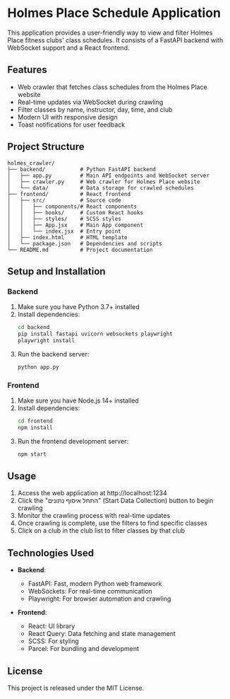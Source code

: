 # Holmes Place Schedule Application

This application provides a user-friendly way to view and filter Holmes Place fitness clubs' class schedules. It consists of a FastAPI backend with WebSocket support and a React frontend.

## Features

- Web crawler that fetches class schedules from the Holmes Place website
- Real-time updates via WebSocket during crawling
- Filter classes by name, instructor, day, time, and club
- Modern UI with responsive design
- Toast notifications for user feedback

## Project Structure

```
holmes_crawler/
├── backend/           # Python FastAPI backend
│   ├── app.py         # Main API endpoints and WebSocket server
│   ├── crawler.py     # Web crawler for Holmes Place website
│   └── data/          # Data storage for crawled schedules
├── frontend/          # React frontend
│   ├── src/           # Source code
│   │   ├── components/# React components
│   │   ├── hooks/     # Custom React hooks
│   │   ├── styles/    # SCSS styles
│   │   ├── App.jsx    # Main App component
│   │   └── index.jsx  # Entry point
│   ├── index.html     # HTML template
│   └── package.json   # Dependencies and scripts
└── README.md          # Project documentation
```

## Setup and Installation

### Backend

1. Make sure you have Python 3.7+ installed
2. Install dependencies:
   ```bash
   cd backend
   pip install fastapi uvicorn websockets playwright
   playwright install
   ```
3. Run the backend server:
   ```bash
   python app.py
   ```

### Frontend

1. Make sure you have Node.js 14+ installed
2. Install dependencies:
   ```bash
   cd frontend
   npm install
   ```
3. Run the frontend development server:
   ```bash
   npm start
   ```

## Usage

1. Access the web application at http://localhost:1234
2. Click the "התחל איסוף נתונים" (Start Data Collection) button to begin crawling
3. Monitor the crawling process with real-time updates
4. Once crawling is complete, use the filters to find specific classes
5. Click on a club in the club list to filter classes by that club

## Technologies Used

- **Backend**:
  - FastAPI: Fast, modern Python web framework
  - WebSockets: For real-time communication
  - Playwright: For browser automation and crawling
  
- **Frontend**:
  - React: UI library
  - React Query: Data fetching and state management
  - SCSS: For styling
  - Parcel: For bundling and development

## License

This project is released under the MIT License. 